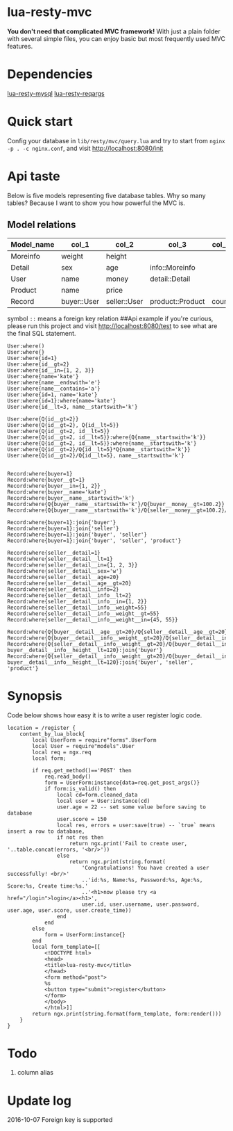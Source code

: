 # lua-resty-mvc
**You don't need that complicated MVC framework!**
With just a plain folder with several simple files, you can enjoy basic but most frequently used MVC features.
# Dependencies
[lua-resty-mysql](https://github.com/openresty/lua-resty-mysql)
[lua-resty-reqargs](https://github.com/bungle/lua-resty-reqargs)

# Quick start
Config your database in `lib/resty/mvc/query.lua` and try to start from `nginx -p . -c nginx.conf`, and visit [http://localhost:8080/init](http://localhost:8080/init)
# Api taste
Below is five models representing five database tables. Why so many tables?  Because I want to show you how powerful
the MVC is.
## Model relations 
|Model_name|col_1|col_2|col_3|col_4|col_5|
|---|---|---|---|---|---|
|Moreinfo|weight|height||||
|Detail|sex|age|info::Moreinfo|||
|User|name|money|detail::Detail|||
|Product|name|price||||
|Record|buyer::User|seller::User|product::Product|count|time|
symbol `::` means a foreign key relation
##Api example
if you're curious, please run this project and visit [http://localhost:8080/test](http://localhost:8080/test) to see
what are the final SQL statement.
```
User:where()
User:where{}
User:where{id=1}
User:where{id__gt=2}
User:where{id__in={1, 2, 3}}
User:where{name='kate'}
User:where{name__endswith='e'}
User:where{name__contains='a'}
User:where{id=1, name='kate'}
User:where{id=1}:where{name='kate'}
User:where{id__lt=3, name__startswith='k'}

User:where{Q{id__gt=2}}
User:where{Q{id__gt=2}, Q{id__lt=5}}
User:where{Q{id__gt=2, id__lt=5}}
User:where{Q{id__gt=2, id__lt=5}}:where{Q{name__startswith='k'}}
User:where{Q{id__gt=2, id__lt=5}}:where{name__startswith='k'}
User:where{Q{id__gt=2}/Q{id__lt=5}*Q{name__startswith='k'}}
User:where{Q{id__gt=2}/Q{id__lt=5}, name__startswith='k'}


Record:where{buyer=1}
Record:where{buyer__gt=1}
Record:where{buyer__in={1, 2}}
Record:where{buyer__name='kate'}
Record:where{buyer__name__startswith='k'}
Record:where{Q{buyer__name__startswith='k'}/Q{buyer__money__gt=100.2}}
Record:where{Q{buyer__name__startswith='k'}/Q{seller__money__gt=100.2}/Q{product__price__lt=50}}

Record:where{buyer=1}:join{'buyer'}
Record:where{buyer=1}:join{'seller'}
Record:where{buyer=1}:join{'buyer', 'seller'}
Record:where{buyer=1}:join{'buyer', 'seller', 'product'}

Record:where{seller__detail=1}
Record:where{seller__detail__lt=1}
Record:where{seller__detail__in={1, 2, 3}}
Record:where{seller__detail__sex='w'}
Record:where{seller__detail__age=20}
Record:where{seller__detail__age__gt=20}
Record:where{seller__detail__info=2}
Record:where{seller__detail__info__lt=2}
Record:where{seller__detail__info__in={1, 2}}
Record:where{seller__detail__info__weight=55}
Record:where{seller__detail__info__weight__gt=55}
Record:where{seller__detail__info__weight__in={45, 55}}

Record:where{Q{buyer__detail__age__gt=20}/Q{seller__detail__age__gt=20}}
Record:where{Q{buyer__detail__info__weight__gt=20}/Q{seller__detail__info__height__gt=20}}
Record:where{Q{seller__detail__info__weight__gt=20}/Q{buyer__detail__info__height__gt=20}, buyer__detail__info__height__lt=120}:join{'buyer'}
Record:where{Q{seller__detail__info__weight__gt=20}/Q{buyer__detail__info__height__gt=20}, buyer__detail__info__height__lt=120}:join{'buyer', 'seller', 'product'}
```
# Synopsis
Code below shows how easy it is to write a user register logic code.
```
location = /register {
    content_by_lua_block{
        local UserForm = require"forms".UserForm
        local User = require"models".User
        local req = ngx.req
        local form;

        if req.get_method()=='POST' then
            req.read_body()
            form = UserForm:instance{data=req.get_post_args()}
            if form:is_valid() then
                local cd=form.cleaned_data
                local user = User:instance(cd) 
                user.age = 22 -- set some value before saving to database
                user.score = 150
                local res, errors = user:save(true) -- `true` means insert a row to database, 
                if not res then
                    return ngx.print('Fail to create user, '..table.concat(errors, '<br/>'))
                else
                    return ngx.print(string.format(
                        'Congratulations! You have created a user successfully! <br/>'
                        ..'id:%s, Name:%s, Password:%s, Age:%s, Score:%s, Create time:%s.'
                        ..'<h1>now please try <a href="/login">login</a><h1>', 
                        user.id, user.username, user.password, user.age, user.score, user.create_time))
                end
            end
        else
            form = UserForm:instance{}
        end
        local form_template=[[
            <!DOCTYPE html>
            <head>
            <title>lua-resty-mvc</title> 
            </head>
            <form method="post">
            %s
            <button type="submit">register</button>
            </form>
            </body>
            </html>]]
        return ngx.print(string.format(form_template, form:render()))
    }
}
```
# Todo
1. column alias

# Update log
2016-10-07 Foreign key is supported
